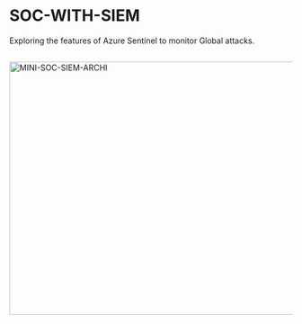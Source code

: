 # SOC-WITH-SIEM
 Exploring the features of Azure Sentinel to monitor Global attacks. 

##

<img src="https://github.com/azak00/SOC-WITH-SIEM/assets/26345001/43742caa-cffe-4972-aa2f-855d5074e2ca" alt="MINI-SOC-SIEM-ARCHI" style="height: 450px; width:850;"/> 

<!--
![Mini-Soc with SIEM](https://github.com/azak00/SOC-WITH-SIEM/assets/26345001/43742caa-cffe-4972-aa2f-855d5074e2ca)




